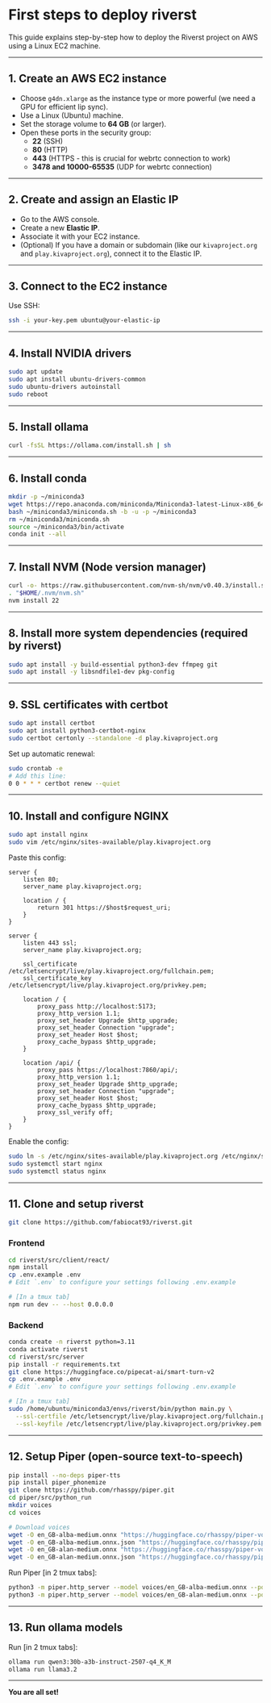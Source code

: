 # First steps to deploy riverst

This guide explains step-by-step how to deploy the Riverst project on AWS using a Linux EC2 machine.

---

## 1. Create an AWS EC2 instance

- Choose `g4dn.xlarge` as the instance type or more powerful (we need a GPU for efficient lip sync).
- Use a Linux (Ubuntu) machine.
- Set the storage volume to **64 GB** (or larger).
- Open these ports in the security group:
  - **22** (SSH)
  - **80** (HTTP)
  - **443** (HTTPS - this is crucial for webrtc connection to work)
  - **3478 and 10000-65535** (UDP for webrtc connection)

---

## 2. Create and assign an Elastic IP

- Go to the AWS console.
- Create a new **Elastic IP**.
- Associate it with your EC2 instance.
- (Optional) If you have a domain or subdomain (like our `kivaproject.org` and `play.kivaproject.org`), connect it to the Elastic IP.

---

## 3. Connect to the EC2 instance

Use SSH:
```bash
ssh -i your-key.pem ubuntu@your-elastic-ip
```

---

## 4. Install NVIDIA drivers

```bash
sudo apt update
sudo apt install ubuntu-drivers-common
sudo ubuntu-drivers autoinstall
sudo reboot
```

---

## 5. Install ollama

```bash
curl -fsSL https://ollama.com/install.sh | sh
```

---

## 6. Install conda

```bash
mkdir -p ~/miniconda3
wget https://repo.anaconda.com/miniconda/Miniconda3-latest-Linux-x86_64.sh -O ~/miniconda3/miniconda.sh
bash ~/miniconda3/miniconda.sh -b -u -p ~/miniconda3
rm ~/miniconda3/miniconda.sh
source ~/miniconda3/bin/activate
conda init --all
```

---

## 7. Install NVM (Node version manager)

```bash
curl -o- https://raw.githubusercontent.com/nvm-sh/nvm/v0.40.3/install.sh | bash
. "$HOME/.nvm/nvm.sh"
nvm install 22
```

---

## 8. Install more system dependencies (required by riverst)

```bash
sudo apt install -y build-essential python3-dev ffmpeg git
sudo apt install -y libsndfile1-dev pkg-config
```

---

## 9. SSL certificates with certbot

```bash
sudo apt install certbot
sudo apt install python3-certbot-nginx
sudo certbot certonly --standalone -d play.kivaproject.org
```

Set up automatic renewal:

```bash
sudo crontab -e
# Add this line:
0 0 * * * certbot renew --quiet
```

---

## 10. Install and configure NGINX

```bash
sudo apt install nginx
sudo vim /etc/nginx/sites-available/play.kivaproject.org
```

Paste this config:

```nginx
server {
    listen 80;
    server_name play.kivaproject.org;

    location / {
        return 301 https://$host$request_uri;
    }
}

server {
    listen 443 ssl;
    server_name play.kivaproject.org;

    ssl_certificate /etc/letsencrypt/live/play.kivaproject.org/fullchain.pem;
    ssl_certificate_key /etc/letsencrypt/live/play.kivaproject.org/privkey.pem;

    location / {
        proxy_pass http://localhost:5173;
        proxy_http_version 1.1;
        proxy_set_header Upgrade $http_upgrade;
        proxy_set_header Connection "upgrade";
        proxy_set_header Host $host;
        proxy_cache_bypass $http_upgrade;
    }

    location /api/ {
        proxy_pass https://localhost:7860/api/;
        proxy_http_version 1.1;
        proxy_set_header Upgrade $http_upgrade;
        proxy_set_header Connection "upgrade";
        proxy_set_header Host $host;
        proxy_cache_bypass $http_upgrade;
        proxy_ssl_verify off;
    }
}
```

Enable the config:

```bash
sudo ln -s /etc/nginx/sites-available/play.kivaproject.org /etc/nginx/sites-enabled/
sudo systemctl start nginx
sudo systemctl status nginx
```

---

## 11. Clone and setup riverst

```bash
git clone https://github.com/fabiocat93/riverst.git
```

### Frontend

```bash
cd riverst/src/client/react/
npm install
cp .env.example .env
# Edit `.env` to configure your settings following .env.example

# [In a tmux tab]
npm run dev -- --host 0.0.0.0
```

### Backend

```bash
conda create -n riverst python=3.11
conda activate riverst
cd riverst/src/server
pip install -r requirements.txt
git clone https://huggingface.co/pipecat-ai/smart-turn-v2
cp .env.example .env
# Edit `.env` to configure your settings following .env.example

# [In a tmux tab]
sudo /home/ubuntu/miniconda3/envs/riverst/bin/python main.py \
  --ssl-certfile /etc/letsencrypt/live/play.kivaproject.org/fullchain.pem \
  --ssl-keyfile /etc/letsencrypt/live/play.kivaproject.org/privkey.pem
```

---

## 12. Setup Piper (open-source text-to-speech)

```bash
pip install --no-deps piper-tts
pip install piper_phonemize
git clone https://github.com/rhasspy/piper.git
cd piper/src/python_run
mkdir voices
cd voices

# Download voices
wget -O en_GB-alba-medium.onnx "https://huggingface.co/rhasspy/piper-voices/resolve/v1.0.0/en/en_GB/alba/medium/en_GB-alba-medium.onnx?download=true"
wget -O en_GB-alba-medium.onnx.json "https://huggingface.co/rhasspy/piper-voices/resolve/v1.0.0/en/en_GB/alba/medium/en_GB-alba-medium.onnx.json?download=true"
wget -O en_GB-alan-medium.onnx "https://huggingface.co/rhasspy/piper-voices/resolve/v1.0.0/en/en_GB/alan/medium/en_GB-alan-medium.onnx?download=true"
wget -O en_GB-alan-medium.onnx.json "https://huggingface.co/rhasspy/piper-voices/resolve/v1.0.0/en/en_GB/alan/medium/en_GB-alan-medium.onnx.json?download=true"
```

Run Piper [in 2 tmux tabs]:

```bash
python3 -m piper.http_server --model voices/en_GB-alba-medium.onnx --port 5001
python3 -m piper.http_server --model voices/en_GB-alan-medium.onnx --port 5002
```

---

## 13. Run ollama models

Run [in 2 tmux tabs]:

```bash
ollama run qwen3:30b-a3b-instruct-2507-q4_K_M
ollama run llama3.2
```

---

**You are all set!**
